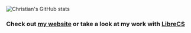 
<!--
**cpstrommen/cpstrommen** is a ✨ _special_ ✨ repository because its `README.md` (this file) appears on your GitHub profile.
-->

![Christian's GitHub stats](https://github-readme-stats.vercel.app/api?username=cpstrommen&count_private=true&show_icons=true&theme=dark)

### Check out [my website](https://christian.strommen.dev/) or take a look at my work with [LibreCS](https://github.com/LibreCS)
